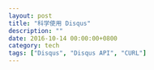 ```yaml
---
layout: post
title: "科学使用 Disqus"
description: ""
date: 2016-10-14 00:00:00+0800
category: tech
tags: ["Disqus", "Disqus API", "CURL"]
---
```


